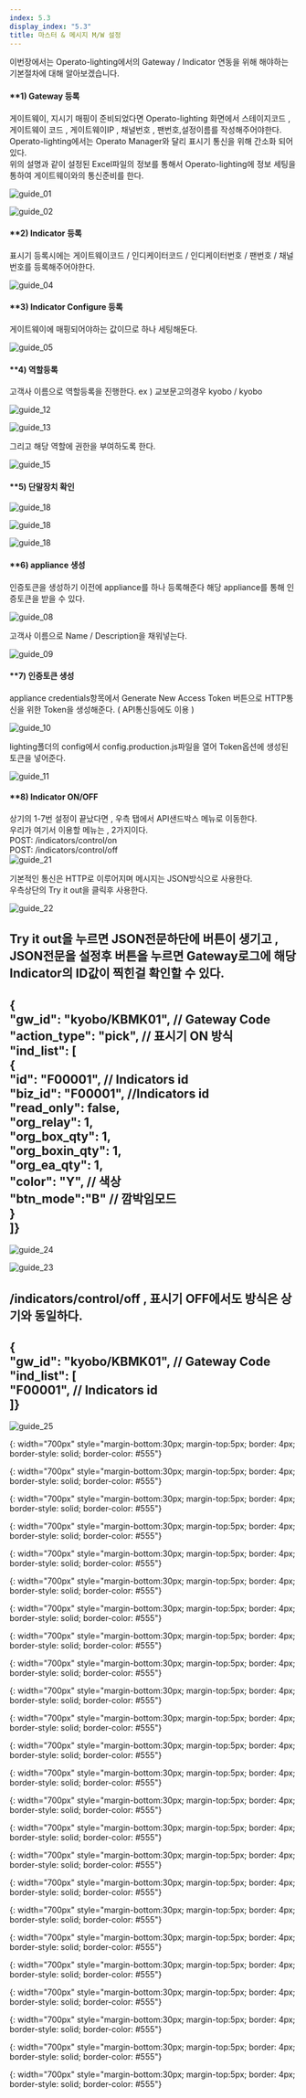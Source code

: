 ```yaml
---
index: 5.3
display_index: "5.3"
title: 마스터 & 메시지 M/W 설정
--- 
```


이번장에서는 Operato-lighting에서의 Gateway / Indicator 연동을 위해 해야하는 기본절차에 대해 알아보겠습니다.

#### **1) Gateway 등록  

게이트웨이, 지시기 매핑이 준비되었다면 Operato-lighting 화면에서 스테이지코드 , 게이트웨이 코드 , 게이트웨이IP , 채널번호 , 팬번호,설정이름를 작성해주어야한다.  
Operato-lighting에서는 Operato Manager와 달리 표시기 통신을 위해 간소화 되어있다.  
위의 설명과 같이 설정된 Excel파일의 정보를 통해서 Operato-lighting에 정보 세팅을 통하여 게이트웨이와의 통신준비를 한다.

![guide_01][guide_01]  

![guide_02][guide_02]  

#### **2) Indicator 등록  

표시기 등록시에는 게이트웨이코드 / 인디케이터코드 / 인디케이터번호 / 팬번호 / 채널번호를 등록해주어야한다.  

![guide_04][guide_04]

#### **3) Indicator Configure 등록  

게이트웨이에 매핑되어야하는 값이므로 하나 세팅해둔다.  

![guide_05][guide_05]

#### **4) 역할등록 

고객사 이름으로 역할등록을 진행한다.  ex ) 교보문고의경우 kyobo / kyobo

![guide_12][guide_12]  

![guide_13][guide_13]  

그리고 해당 역할에 권한을 부여하도록 한다. 

![guide_15][guide_15]  

#### **5) 단말장치 확인  

![guide_18][guide_18]  

![guide_18][guide_19]  

![guide_18][guide_20]  

#### **6) appliance 생성  
 
인증토큰을 생성하기 이전에 appliance를 하나 등록해준다 해당 appliance를 통해 인증토큰을 받을 수 있다.

![guide_08][guide_08]  

고객사 이름으로 Name / Description을 채워넣는다.

![guide_09][guide_09]  

#### **7) 인증토큰 생성  

appliance credentials항목에서 Generate New Access Token 버튼으로 HTTP통신을 위한 Token을 생성해준다. ( API통신등에도 이용 )

![guide_10][guide_10]    

lighting폴더의 config에서 config.production.js파일을 열어 Token옵션에 생성된 토큰을 넣어준다.

![guide_11][guide_11]

#### **8) Indicator ON/OFF

상기의 1-7번 설정이 끝났다면 , 우측 탭에서 API샌드박스 메뉴로 이동한다.  
우리가 여기서 이용할 메뉴는 , 2가지이다.  
POST: /indicators/control/on  
POST: /indicators/control/off  
![guide_21][guide_21]  

기본적인 통신은 HTTP로 이루어지며 메시지는 JSON방식으로 사용한다.  
우측상단의 Try it out을 클릭후 사용한다.   

![guide_22][guide_22]  

Try it out을 누르면 JSON전문하단에 버튼이 생기고 , JSON전문을 설정후 버튼을 누르면 Gateway로그에 해당 Indicator의 ID값이 찍힌걸 확인할 수 있다.  
---
{  
            "gw_id": "kyobo/KBMK01", // Gateway Code  
            "action_type": "pick", // 표시기 ON 방식  
            "ind_list": [  
            {  
            "id": "F00001", // Indicators id  
            "biz_id": "F00001", //Indicators id  
            "read_only": false,  
            "org_relay": 1,  
            "org_box_qty": 1,  
            "org_boxin_qty": 1,  
            "org_ea_qty": 1,  
            "color": "Y", // 색상  
            "btn_mode":"B" // 깜박임모드  
            }  
]}  
---
![guide_24][guide_24]  

![guide_23][guide_23]  

/indicators/control/off , 표시기 OFF에서도 방식은 상기와 동일하다.
---
{  
    "gw_id": "kyobo/KBMK01", // Gateway Code  
    "ind_list": [  
        "F00001", // Indicators id  
]}  
---

![guide_25][guide_25]  



[guide_01]: {{site.baseurl}}/assets/guide/guide_01.png
{: width="700px" style="margin-bottom:30px; margin-top:5px; border: 4px; border-style: solid; border-color: #555"}

[guide_02]: {{site.baseurl}}/assets/guide/guide_02.png
{: width="700px" style="margin-bottom:30px; margin-top:5px; border: 4px; border-style: solid; border-color: #555"}

[guide_03]: {{site.baseurl}}/assets/guide/guide_03.png
{: width="700px" style="margin-bottom:30px; margin-top:5px; border: 4px; border-style: solid; border-color: #555"}

[guide_04]: {{site.baseurl}}/assets/guide/guide_04.png
{: width="700px" style="margin-bottom:30px; margin-top:5px; border: 4px; border-style: solid; border-color: #555"}

[guide_05]: {{site.baseurl}}/assets/guide/guide_05.png
{: width="700px" style="margin-bottom:30px; margin-top:5px; border: 4px; border-style: solid; border-color: #555"}

[guide_06]: {{site.baseurl}}/assets/guide/guide_06.png
{: width="700px" style="margin-bottom:30px; margin-top:5px; border: 4px; border-style: solid; border-color: #555"}

[guide_08]: {{site.baseurl}}/assets/guide/guide_08.png
{: width="700px" style="margin-bottom:30px; margin-top:5px; border: 4px; border-style: solid; border-color: #555"}

[guide_09]: {{site.baseurl}}/assets/guide/guide_09.png
{: width="700px" style="margin-bottom:30px; margin-top:5px; border: 4px; border-style: solid; border-color: #555"}

[guide_10]: {{site.baseurl}}/assets/guide/guide_10.png
{: width="700px" style="margin-bottom:30px; margin-top:5px; border: 4px; border-style: solid; border-color: #555"}

[guide_11]: {{site.baseurl}}/assets/guide/guide_11.png
{: width="700px" style="margin-bottom:30px; margin-top:5px; border: 4px; border-style: solid; border-color: #555"}

[guide_12]: {{site.baseurl}}/assets/guide/guide_12.png
{: width="700px" style="margin-bottom:30px; margin-top:5px; border: 4px; border-style: solid; border-color: #555"}

[guide_13]: {{site.baseurl}}/assets/guide/guide_13.png
{: width="700px" style="margin-bottom:30px; margin-top:5px; border: 4px; border-style: solid; border-color: #555"}

[guide_14]: {{site.baseurl}}/assets/guide/guide_14.png
{: width="700px" style="margin-bottom:30px; margin-top:5px; border: 4px; border-style: solid; border-color: #555"}

[guide_15]: {{site.baseurl}}/assets/guide/guide_15.png
{: width="700px" style="margin-bottom:30px; margin-top:5px; border: 4px; border-style: solid; border-color: #555"}

[guide_16]: {{site.baseurl}}/assets/guide/guide_16.png
{: width="700px" style="margin-bottom:30px; margin-top:5px; border: 4px; border-style: solid; border-color: #555"}

[guide_17]: {{site.baseurl}}/assets/guide/guide_17.png
{: width="700px" style="margin-bottom:30px; margin-top:5px; border: 4px; border-style: solid; border-color: #555"}

[guide_18]: {{site.baseurl}}/assets/guide/guide_18.png
{: width="700px" style="margin-bottom:30px; margin-top:5px; border: 4px; border-style: solid; border-color: #555"}

[guide_19]: {{site.baseurl}}/assets/guide/guide_19.png
{: width="700px" style="margin-bottom:30px; margin-top:5px; border: 4px; border-style: solid; border-color: #555"}

[guide_20]: {{site.baseurl}}/assets/guide/guide_20.png
{: width="700px" style="margin-bottom:30px; margin-top:5px; border: 4px; border-style: solid; border-color: #555"}

[guide_21]: {{site.baseurl}}/assets/guide/guide_21.png
{: width="700px" style="margin-bottom:30px; margin-top:5px; border: 4px; border-style: solid; border-color: #555"}

[guide_22]: {{site.baseurl}}/assets/guide/guide_22.png
{: width="700px" style="margin-bottom:30px; margin-top:5px; border: 4px; border-style: solid; border-color: #555"}

[guide_23]: {{site.baseurl}}/assets/guide/guide_23.png
{: width="700px" style="margin-bottom:30px; margin-top:5px; border: 4px; border-style: solid; border-color: #555"}

[guide_24]: {{site.baseurl}}/assets/guide/guide_24.png
{: width="700px" style="margin-bottom:30px; margin-top:5px; border: 4px; border-style: solid; border-color: #555"}

[guide_25]: {{site.baseurl}}/assets/guide/guide_25.png
{: width="700px" style="margin-bottom:30px; margin-top:5px; border: 4px; border-style: solid; border-color: #555"}
